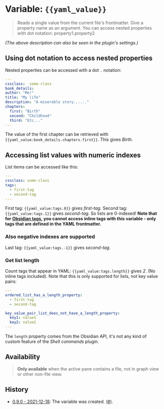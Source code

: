 # Variable: `{{yaml_value}}`

> Reads a single value from the current file's frontmatter. Give a property name as an argument. You can access nested properties with dot notation: property1.property2

_(The above description can also be seen in the plugin's settings.)_

## Using dot notation to access nested properties

Nested properties can be accessed with a dot `.` notation:
```YAML
---
cssclass:  some-class
book_details:
author: "Me!"
title: "My life"
description: "A miserable story......"
chapters:
  first: "Birth"
  second: "Childhood"
  third: "Etc..."
---
```
The value of the first chapter can be retrieved with `{{yaml_value:book_details.chapters.first}}`. This gives *Birth*.

## Accessing list values with numeric indexes

List items can be accessed like this:
```YAML
---
cssclass: some-class
tags:
  - first-tag
  - second-tag
---
```

First tag: `{{yaml_value:tags.0}}` gives *first-tag*.
Second tag: `{{yaml_value:tags.1}}` gives *second-tag*.
So lists are 0-indexed!
**Note that for [Obsidian tags](https://help.obsidian.md/How+to/Working+with+tags), you cannot access inline tags with this variable - only tags that are defined in the YAML frontmatter.**

### Also negative indexes are supported
Last tag: `{{yaml_value:tags.-1}}` gives *second-tag*.

### Get list length
Count tags that appear in YAML: `{{yaml_value:tags.length}}` gives *2*. (No inline tags included). Note that this is only supported for lists, not key value pairs:
```YAML
---
ordered_list_has_a_length_property:
  - first-tag
  - second-tag

key_value_pair_list_does_not_have_a_length_property:
  key1: value1
  key2: value2
---
```
The `length` property comes from the Obsidian API, it's not any kind of custom feature of the *Shell commands* plugin.

## Availability
> <strong>Only available</strong> when the active pane contains a file, not in graph view or other non-file view.

## History
- [0.9.0 - 2021-12-18](https://github.com/Taitava/obsidian-shellcommands/blob/main/CHANGELOG.md#090---2021-12-18): The variable was created. ([#](https://github.com/Taitava/obsidian-shellcommands/issues/#120)).